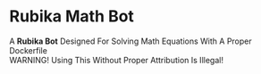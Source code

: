 # Rubika Math Bot
A **Rubika Bot** Designed For Solving Math Equations With A Proper Dockerfile<br/>WARNING! Using This Without Proper Attribution Is Illegal!